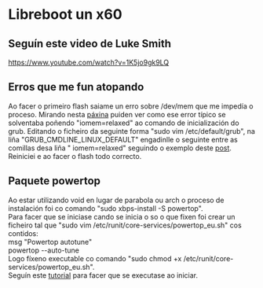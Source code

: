 # Libreboot un x60

## Seguín este video de Luke Smith
https://www.youtube.com/watch?v=1K5jo9gk9LQ

## Erros que me fun atopando
Ao facer o primeiro flash saiame un erro sobre /dev/mem que me impedía o proceso. Mirando nesta [páxina](https://www.flashrom.org/FAQ#What_can_I_do_about_.2Fdev.2Fmem_errors.3F) puiden ver como ese error típico se solventaba poñendo "iomem=relaxed" ao comando de inicialización do grub. Editando o ficheiro da seguinte forma "sudo vim /etc/default/grub", na liña "GRUB_CMDLINE_LINUX_DEFAULT" engadinlle o seguinte entre as comillas desa liña " iomem=relaxed" seguindo o exemplo deste [post](https://askubuntu.com/questions/19486/how-do-i-add-a-kernel-boot-parameter).  
Reiniciei e ao facer o flash todo correcto.

## Paquete powertop
Ao estar utilizando void en lugar de parabola ou arch o proceso de instalación foi co comando "sudo xbps-install -S powertop".  
Para facer que se iniciase cando se inicia o so o que fixen foi crear un ficheiro tal que "sudo vim /etc/runit/core-services/powertop_eu.sh" cos contidos:  
	msg "Powertop autotune"  
	powertop --auto-tune  
Logo fíxeno executable co comando "sudo chmod +x /etc/runit/core-services/powertop_eu.sh".  
Seguín este [tutorial](https://caioalonso.com/2018/11/05/running-powertop-on-boot-on-void-linux.html) para facer que se executase ao iniciar.